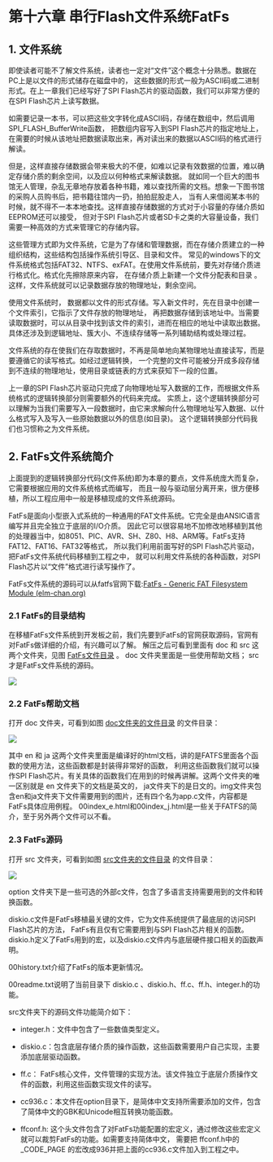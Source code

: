 # 第十六章 串行Flash文件系统FatFs

## 1. 文件系统

即使读者可能不了解文件系统，读者也一定对“文件”这个概念十分熟悉。数据在PC上是以文件的形式储存在磁盘中的， 这些数据的形式一般为ASCII码或二进制形式。在上一章我们已经写好了SPI Flash芯片的驱动函数，我们可以非常方便的在SPI Flash芯片上读写数据。

如需要记录一本书，可以把这些文字转化成ASCII码，存储在数组中，然后调用SPI_FLASH_BufferWrite函数， 把数组内容写入到SPI Flash芯片的指定地址上，在需要的时候从该地址把数据读取出来，再对读出来的数据以ASCII码的格式进行解读。

但是，这样直接存储数据会带来极大的不便，如难以记录有效数据的位置，难以确定存储介质的剩余空间，以及应以何种格式来解读数据。 就如同一个巨大的图书馆无人管理，杂乱无章地存放着各种书籍，难以查找所需的文档。想象一下图书馆的采购人员购书后，把书籍往馆内一扔，拍拍屁股走人， 当有人来借阅某本书的时候，就不得不一本本地查找。这样直接存储数据的方式对于小容量的存储介质如EEPROM还可以接受， 但对于SPI Flash芯片或者SD卡之类的大容量设备，我们需要一种高效的方式来管理它的存储内容。

这些管理方式即为文件系统，它是为了存储和管理数据，而在存储介质建立的一种组织结构，这些结构包括操作系统引导区、目录和文件。 常见的windows下的文件系统格式包括FAT32、NTFS、exFAT。在使用文件系统前，要先对存储介质进行格式化。格式化先擦除原来内容， 在存储介质上新建一个文件分配表和目录 。这样，文件系统就可以记录数据存放的物理地址，剩余空间。

使用文件系统时， 数据都以文件的形式存储。写入新文件时，先在目录中创建一个文件索引，它指示了文件存放的物理地址， 再把数据存储到该地址中。当需要读取数据时，可以从目录中找到该文件的索引，进而在相应的地址中读取出数据。 具体还涉及到逻辑地址、簇大小、不连续存储等一系列辅助结构或处理过程。

文件系统的存在使我们在存取数据时，不再是简单地向某物理地址直接读写，而是要遵循它的读写格式。如经过逻辑转换， 一个完整的文件可能被分开成多段存储到不连续的物理地址，使用目录或链表的方式来获知下一段的位置。

上一章的SPI Flash芯片驱动只完成了向物理地址写入数据的工作，而根据文件系统格式的逻辑转换部分则需要额外的代码来完成。 实质上，这个逻辑转换部分可以理解为当我们需要写入一段数据时，由它来求解向什么物理地址写入数据、以什么格式写入及写入一些原始数据以外的信息(如目录)。 这个逻辑转换部分代码我们也习惯称之为文件系统。

## 2. FatFs文件系统简介

上面提到的逻辑转换部分代码(文件系统)即为本章的要点，文件系统庞大而复杂，它需要根据应用的文件系统格式而编写， 而且一般与驱动层分离开来，很方便移植，所以工程应用中一般是移植现成的文件系统源码。

FatFs是面向小型嵌入式系统的一种通用的FAT文件系统。它完全是由ANSIC语言编写并且完全独立于底层的I/O介质。 因此它可以很容易地不加修改地移植到其他的处理器当中，如8051、PIC、AVR、SH、Z80、H8、ARM等。FatFs支持FAT12、FAT16、FAT32等格式， 所以我们利用前面写好的SPI Flash芯片驱动，把FatFs文件系统代码移植到工程之中， 就可以利用文件系统的各种函数，对SPI Flash芯片以“文件”格式进行读写操作了。

FatFs文件系统的源码可以从fatfs官网下载:[FatFs - Generic FAT Filesystem Module (elm-chan.org)](http://elm-chan.org/fsw/ff/00index_e.html)

### 2.1 FatFs的目录结构

在移植FatFs文件系统到开发板之前，我们先要到FatFs的官网获取源码，官网有对FatFs做详细的介绍，有兴趣可以了解。 解压之后可看到里面有 doc 和 src 这两个文件夹，见图 [FatFs文件目录](https://doc.embedfire.com/mcu/stm32/f103zhinanzhe/std/zh/latest/book/FLASH_FatFs.html#id4) 。 doc 文件夹里面是一些使用帮助文档； src 才是FatFs文件系统的源码。

![](https://doc.embedfire.com/mcu/stm32/f103zhinanzhe/std/zh/latest/_images/FLASHF003.png)

### 2.2 FatFs帮助文档

打开 doc 文件夹，可看到如图 [doc文件夹的文件目录](https://doc.embedfire.com/mcu/stm32/f103zhinanzhe/std/zh/latest/book/FLASH_FatFs.html#doc) 的文件目录：

![](https://doc.embedfire.com/mcu/stm32/f103zhinanzhe/std/zh/latest/_images/FLASHF004.png)

其中 en 和 ja 这两个文件夹里面是编译好的html文档，讲的是FATFS里面各个函数的使用方法，这些函数都是封装得非常好的函数， 利用这些函数我们就可以操作SPI Flash芯片。有关具体的函数我们在用到的时候再讲解。这两个文件夹的唯一区别就是 en 文件夹下的文档是英文的， ja文件夹下的是日文的。img文件夹包含en和ja文件夹下文件需要用到的图片，还有四个名为app.c文件，内容都是FatFs具体应用例程。 00index_e.html和00index_j.html是一些关于FATFS的简介，至于另外两个文件可以不看。

### 2.3 FatFs源码

打开 src 文件夹，可看到如图 [src文件夹的文件目录](https://doc.embedfire.com/mcu/stm32/f103zhinanzhe/std/zh/latest/book/FLASH_FatFs.html#src) 的文件目录：

![](https://doc.embedfire.com/mcu/stm32/f103zhinanzhe/std/zh/latest/_images/FLASHF005.png)

option 文件夹下是一些可选的外部c文件，包含了多语言支持需要用到的文件和转换函数。

diskio.c文件是FatFs移植最关键的文件，它为文件系统提供了最底层的访问SPI Flash芯片的方法， FatFs有且仅有它需要用到与SPI Flash芯片相关的函数。 diskio.h定义了FatFs用到的宏，以及diskio.c文件内与底层硬件接口相关的函数声明。

00history.txt介绍了FatFs的版本更新情况。

00readme.txt说明了当前目录下 diskio.c 、diskio.h、ff.c、ff.h、integer.h的功能。

src文件夹下的源码文件功能简介如下：

- integer.h：文件中包含了一些数值类型定义。

- diskio.c：包含底层存储介质的操作函数，这些函数需要用户自己实现，主要添加底层驱动函数。

- ff.c： FatFs核心文件，文件管理的实现方法。该文件独立于底层介质操作文件的函数，利用这些函数实现文件的读写。

- cc936.c：本文件在option目录下，是简体中文支持所需要添加的文件，包含了简体中文的GBK和Unicode相互转换功能函数。

- ffconf.h: 这个头文件包含了对FatFs功能配置的宏定义，通过修改这些宏定义就可以裁剪FatFs的功能。如需要支持简体中文， 需要把 ffconf.h中的_CODE_PAGE 的宏改成936并把上面的cc936.c文件加入到工程之中。
